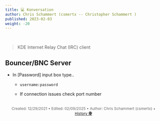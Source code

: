 ```yaml
---
title: 💻 Konversation
author: Chris Schammert (csmertx -- Christopher Schammert )
published: 2023-02-03
weight: -20
---
```


<!-- The content of this website was written by Christopher Schammert aka Chris Schammert -->

<br />

> KDE Internet Relay Chat (IRC) client

## Bouncer/BNC Server

- In [Password] input box type..

    - ```username:password```

    - If connection issues check port number

<br />

<div style="text-align: center; font-size:12px; color:dimgray">
    Created: 12/29/2021 • Edited: 02/09/2025 • Author: Chris Schammert (csmertx) • 
    <a href="https://github.com/csmertx/csmertx.github.io/commits/main/content/Linux/Software/konversation.md" 
       title="Github.com | csmertx \ csmertx.github.io \ commits \ main \ content \ Linux \ Software \ Konversation">
       History 🕵️
    </a>
</div>